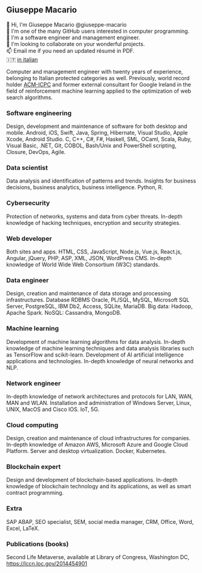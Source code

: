 ## Giuseppe Macario

👋 Hi, I'm Giuseppe Macario @giuseppe-macario \
👀 I'm one of the many GitHub users interested in computer programming. \
🌱 I'm a software engineer and management engineer. \
💞️ I'm looking to collaborate on your wonderful projects. \
📫 Email me if you need an updated résumé in PDF. \
🇮🇹 [in italian](it.md)

Computer and management engineer with twenty years of experience, belonging to Italian protected categories as well. Previously, world record holder [ACM-ICPC](https://icpc.global) and former external consultant for Google Ireland in the field of reinforcement machine learning applied to the optimization of web search algorithms.

### Software engineering

Design, development and maintenance of software for both desktop and mobile. Android, iOS, Swift, Java, Spring, Hibernate, Visual Studio, Apple Xcode, Android Studio. C, C++, C#, F#, Haskell, SML, OCaml, Scala, Ruby, Visual Basic, .NET, Git, COBOL, Bash/Unix and PowerShell scripting, Closure, DevOps, Agile.

### Data scientist

Data analysis and identification of patterns and trends. Insights for business decisions, business analytics, business intelligence. Python, R.

### Cybersecurity

Protection of networks, systems and data from cyber threats. In-depth knowledge of hacking techniques, encryption and security strategies.

### Web developer

Both sites and apps. HTML, CSS, JavaScript, Node.js, Vue.js, React.js, Angular, jQuery, PHP, ASP, XML, JSON, WordPress CMS. In-depth knowledge of World Wide Web Consortium (W3C) standards.

### Data engineer

Design, creation and maintenance of data storage and processing infrastructures. Database RDBMS Oracle, PL/SQL, MySQL, Microsoft SQL Server, PostgreSQL, IBM Db2, Access, SQLite, MariaDB. Big data: Hadoop, Apache Spark. NoSQL: Cassandra, MongoDB.

### Machine learning

Development of machine learning algorithms for data analysis. In-depth knowledge of machine learning techniques and data analysis libraries such as TensorFlow and scikit-learn. Development of AI artificial intelligence applications and technologies. In-depth knowledge of neural networks and NLP.

### Network engineer

In-depth knowledge of network architectures and protocols for LAN, WAN, MAN and WLAN. Installation and administration of Windows Server, Linux, UNIX, MacOS and Cisco IOS. IoT, 5G.

### Cloud computing

Design, creation and maintenance of cloud infrastructures for companies. In-depth knowledge of Amazon AWS, Microsoft Azure and Google Cloud Platform. Server and desktop virtualization. Docker, Kubernetes.

### Blockchain expert

Design and development of blockchain-based applications. In-depth knowledge of blockchain technology and its applications, as well as smart contract programming.

### Extra

SAP ABAP, SEO specialist, SEM, social media manager, CRM, Office, Word, Excel, LaTeX.

### Publications (books)

Second Life Metaverse, available at Library of Congress, Washington DC, https://lccn.loc.gov/2014454901
